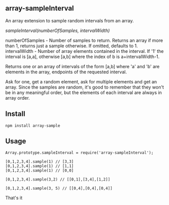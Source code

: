 ## array-sampleInterval ##
An array extension to sample random intervals from an array.

_sampleInterval(numberOfSamples, intervalWidth)_

numberOfSamples - Number of samples to return. Returns an array if more than 1, returns just a sample otherwise. If omitted, defaults to 1.
intervalWidth - Number of array elements contained in the interval. If '1' the interval is [a,a], otherwise [a,b] where the index of b is a+intervalWidth-1.

Returns one or an array of intervals of the form [a,b] where 'a' and 'b' are elements in the array, endpoints of the requested interval.

Ask for one, get a random element, ask for multiple elements and get an array.
Since the samples are random, it's good to remember that they won't be in any meaningful order, but the elements of each interval are always in array order.

## Install ##
```
npm install array-sample
```
## Usage ##
```
Array.prototype.sampleInterval = require('array-sampleInterval');

[0,1,2,3,4].sample(1) // [3,3]
[0,1,2,3,4].sample(1) // [1,1]
[0,1,2,3,4].sample(1) // [0,0]

[0,1,2,3,4].sample(3,2) // [[0,1],[3,4],[1,2]]

[0,1,2,3,4].sample(3, 5) // [[0,4],[0,4],[0,4]]
```

That's it